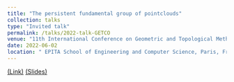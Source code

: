 ```yaml
---
title: "The persistent fundamental group of pointclouds"
collection: talks
type: "Invited talk"
permalink: /talks/2022-talk-GETCO
venue: "11th International Conference on Geometric and Topological Methods in Computer Science (GETCO 2022)"
date: 2022-06-02
location: " EPITA School of Engineering and Computer Science, Paris, France"
---
```


[(Link)](http://www.lix.polytechnique.fr/Labo/Samuel.Mimram/getco22/)
[(Slides)](https://ximenafernandez.github.io/reveal.js-presentations/slides/PersistentPi1.html#/)




